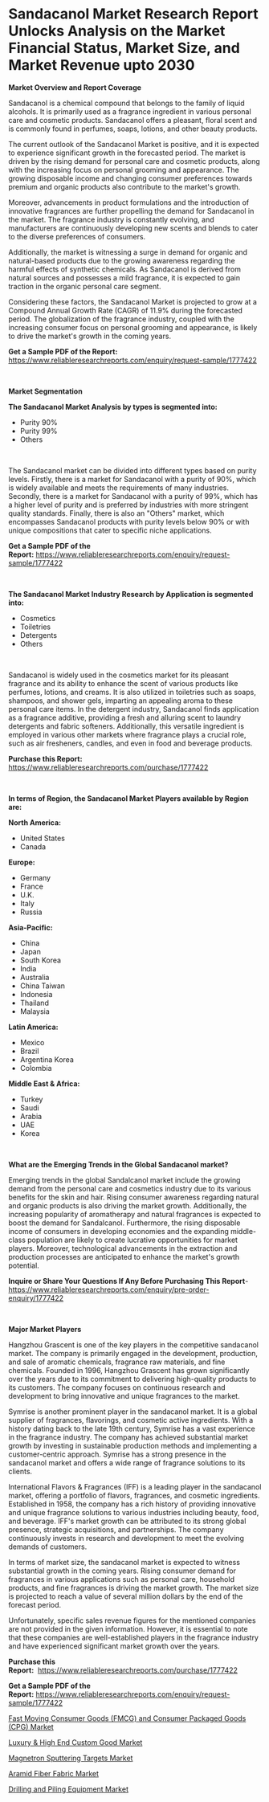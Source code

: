 <p><h1>Sandacanol Market Research Report Unlocks Analysis on the Market Financial Status, Market Size, and Market Revenue upto 2030</h1></p><p><strong>Market Overview and Report Coverage</strong></p>
<p><p>Sandacanol is a chemical compound that belongs to the family of liquid alcohols. It is primarily used as a fragrance ingredient in various personal care and cosmetic products. Sandacanol offers a pleasant, floral scent and is commonly found in perfumes, soaps, lotions, and other beauty products.</p><p>The current outlook of the Sandacanol Market is positive, and it is expected to experience significant growth in the forecasted period. The market is driven by the rising demand for personal care and cosmetic products, along with the increasing focus on personal grooming and appearance. The growing disposable income and changing consumer preferences towards premium and organic products also contribute to the market's growth.</p><p>Moreover, advancements in product formulations and the introduction of innovative fragrances are further propelling the demand for Sandacanol in the market. The fragrance industry is constantly evolving, and manufacturers are continuously developing new scents and blends to cater to the diverse preferences of consumers.</p><p>Additionally, the market is witnessing a surge in demand for organic and natural-based products due to the growing awareness regarding the harmful effects of synthetic chemicals. As Sandacanol is derived from natural sources and possesses a mild fragrance, it is expected to gain traction in the organic personal care segment.</p><p>Considering these factors, the Sandacanol Market is projected to grow at a Compound Annual Growth Rate (CAGR) of 11.9% during the forecasted period. The globalization of the fragrance industry, coupled with the increasing consumer focus on personal grooming and appearance, is likely to drive the market's growth in the coming years.</p></p>
<p><strong>Get a Sample PDF of the Report:</strong> <a href="https://www.reliableresearchreports.com/enquiry/request-sample/1777422">https://www.reliableresearchreports.com/enquiry/request-sample/1777422</a></p>
<p>&nbsp;</p>
<p><strong>Market Segmentation</strong></p>
<p><strong>The Sandacanol Market Analysis by types is segmented into:</strong></p>
<p><ul><li>Purity 90%</li><li>Purity 99%</li><li>Others</li></ul></p>
<p>&nbsp;</p>
<p><p>The Sandacanol market can be divided into different types based on purity levels. Firstly, there is a market for Sandacanol with a purity of 90%, which is widely available and meets the requirements of many industries. Secondly, there is a market for Sandacanol with a purity of 99%, which has a higher level of purity and is preferred by industries with more stringent quality standards. Finally, there is also an "Others" market, which encompasses Sandacanol products with purity levels below 90% or with unique compositions that cater to specific niche applications.</p></p>
<p><strong>Get a Sample PDF of the Report:</strong>&nbsp;<a href="https://www.reliableresearchreports.com/enquiry/request-sample/1777422">https://www.reliableresearchreports.com/enquiry/request-sample/1777422</a></p>
<p>&nbsp;</p>
<p><strong>The Sandacanol Market Industry Research by Application is segmented into:</strong></p>
<p><ul><li>Cosmetics</li><li>Toiletries</li><li>Detergents</li><li>Others</li></ul></p>
<p>&nbsp;</p>
<p><p>Sandacanol is widely used in the cosmetics market for its pleasant fragrance and its ability to enhance the scent of various products like perfumes, lotions, and creams. It is also utilized in toiletries such as soaps, shampoos, and shower gels, imparting an appealing aroma to these personal care items. In the detergent industry, Sandacanol finds application as a fragrance additive, providing a fresh and alluring scent to laundry detergents and fabric softeners. Additionally, this versatile ingredient is employed in various other markets where fragrance plays a crucial role, such as air fresheners, candles, and even in food and beverage products.</p></p>
<p><strong>Purchase this Report:</strong>&nbsp; <a href="https://www.reliableresearchreports.com/purchase/1777422">https://www.reliableresearchreports.com/purchase/1777422</a></p>
<p>&nbsp;</p>
<p><strong>In terms of Region, the Sandacanol Market Players available by Region are:</strong></p>
<p>
    <p> <strong> North America: </strong>
        <ul>
            <li>United States</li>
            <li>Canada</li>
        </ul>
        </p> 
    <p> <strong> Europe: </strong>
        <ul>
            <li>Germany</li>
            <li>France</li>
            <li>U.K.</li>
            <li>Italy</li>
            <li>Russia</li>
        </ul>
        </p> 
    <p> <strong> Asia-Pacific: </strong>
        <ul>
            <li>China</li>
            <li>Japan</li>
            <li>South Korea</li>
            <li>India</li>
            <li>Australia</li>
            <li>China Taiwan</li>
            <li>Indonesia</li>
            <li>Thailand</li>
            <li>Malaysia</li>
        </ul>
        </p> 
    <p> <strong> Latin America: </strong>
        <ul>
            <li>Mexico</li>
            <li>Brazil</li>
            <li>Argentina Korea</li>
            <li>Colombia</li>
        </ul>
        </p> 
    <p> <strong> Middle East & Africa: </strong>
        <ul>
            <li>Turkey</li>
            <li>Saudi</li>
            <li>Arabia</li>
            <li>UAE</li>
            <li>Korea</li>
        </ul>
    </p>
    </p>
<p>&nbsp;</p>
<p><strong>What are the Emerging Trends in the Global Sandacanol market?</strong></p>
<p><p>Emerging trends in the global Sandalcanol market include the growing demand from the personal care and cosmetics industry due to its various benefits for the skin and hair. Rising consumer awareness regarding natural and organic products is also driving the market growth. Additionally, the increasing popularity of aromatherapy and natural fragrances is expected to boost the demand for Sandalcanol. Furthermore, the rising disposable income of consumers in developing economies and the expanding middle-class population are likely to create lucrative opportunities for market players. Moreover, technological advancements in the extraction and production processes are anticipated to enhance the market's growth potential.</p></p>
<p><strong>Inquire or Share Your Questions If Any Before Purchasing This Report</strong>- <a href="https://www.reliableresearchreports.com/enquiry/pre-order-enquiry/1777422">https://www.reliableresearchreports.com/enquiry/pre-order-enquiry/1777422</a></p>
<p>&nbsp;</p>
<p><strong>Major Market Players</strong></p>
<p><p>Hangzhou Grascent is one of the key players in the competitive sandacanol market. The company is primarily engaged in the development, production, and sale of aromatic chemicals, fragrance raw materials, and fine chemicals. Founded in 1996, Hangzhou Grascent has grown significantly over the years due to its commitment to delivering high-quality products to its customers. The company focuses on continuous research and development to bring innovative and unique fragrances to the market.</p><p>Symrise is another prominent player in the sandacanol market. It is a global supplier of fragrances, flavorings, and cosmetic active ingredients. With a history dating back to the late 19th century, Symrise has a vast experience in the fragrance industry. The company has achieved substantial market growth by investing in sustainable production methods and implementing a customer-centric approach. Symrise has a strong presence in the sandacanol market and offers a wide range of fragrance solutions to its clients.</p><p>International Flavors & Fragrances (IFF) is a leading player in the sandacanol market, offering a portfolio of flavors, fragrances, and cosmetic ingredients. Established in 1958, the company has a rich history of providing innovative and unique fragrance solutions to various industries including beauty, food, and beverage. IFF's market growth can be attributed to its strong global presence, strategic acquisitions, and partnerships. The company continuously invests in research and development to meet the evolving demands of customers.</p><p>In terms of market size, the sandacanol market is expected to witness substantial growth in the coming years. Rising consumer demand for fragrances in various applications such as personal care, household products, and fine fragrances is driving the market growth. The market size is projected to reach a value of several million dollars by the end of the forecast period.</p><p>Unfortunately, specific sales revenue figures for the mentioned companies are not provided in the given information. However, it is essential to note that these companies are well-established players in the fragrance industry and have experienced significant market growth over the years.</p></p>
<p><strong>Purchase this Report:</strong>&nbsp;&nbsp;<a href="https://www.reliableresearchreports.com/purchase/1777422">https://www.reliableresearchreports.com/purchase/1777422</a></p>
<p></p>
<p><strong>Get a Sample PDF of the Report:</strong>&nbsp;<a href="https://www.reliableresearchreports.com/enquiry/request-sample/1777422">https://www.reliableresearchreports.com/enquiry/request-sample/1777422</a></p>
<p><p><a href="https://medium.com/@adityalohrp23/fast-moving-consumer-goods-fmcg-and-consumer-packaged-goods-cpg-market-insight-market-trends-44ee9010d908">Fast Moving Consumer Goods (FMCG) and Consumer Packaged Goods (CPG) Market</a></p><p><a href="https://medium.com/@mahimohanrp23/luxury-high-end-custom-good-market-report-reveals-the-latest-trends-and-growth-opportunities-of-aa1a326cfc46">Luxury & High End Custom Good Market</a></p><p><a href="https://github.com/Chiragrp22/Market-Research-Report-List-1/blob/main/magnetron-sputtering-targets-market.md">Magnetron Sputtering Targets Market</a></p><p><a href="https://github.com/Chiragrp23/Market-Research-Report-List-1/blob/main/aramid-fiber-fabric-market.md">Aramid Fiber Fabric Market</a></p><p><a href="https://medium.com/@besaagolli28/drilling-and-piling-equipment-market-report-reveals-the-latest-trends-and-growth-opportunities-of-12424823bcb5">Drilling and Piling Equipment Market</a></p></p>